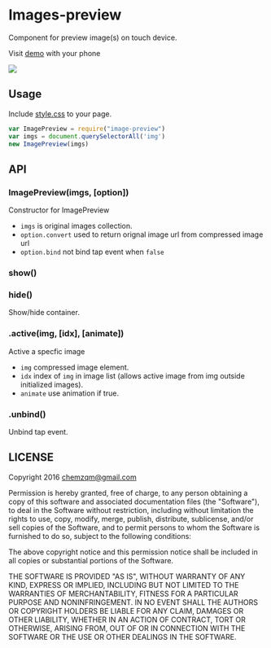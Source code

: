 # Images-preview

Component for preview image(s) on touch device.

Visit [demo](https://chemzqm.github.io/images-preview/) with your phone

![](http://www.jiangwoo.com/qrcode?url=https%3A%2F%2Fchemzqm.github.io%2Fimages-preview%2F)

## Usage

Include [style.css](https://raw.githubusercontent.com/chemzqm/images-preview/master/src/style.css) to your page.

``` js
var ImagePreview = require("image-preview")
var imgs = document.querySelectorAll('img')
new ImagePreview(imgs)
```

## API

### ImagePreview(imgs, [option])

Constructor for ImagePreview

* `imgs` is original images collection.
* `option.convert` used to return orignal image url from compressed image url
* `option.bind` not bind tap event when `false`

### show()
### hide()

Show/hide container.

### .active(img, [idx], [animate])

Active a specfic image

* `img` compressed image element.
* `idx` index of `img` in image list (allows active image from img outside initialized images).
* `animate` use animation if true.

### .unbind()

Unbind tap event.

## LICENSE

Copyright 2016 chemzqm@gmail.com

Permission is hereby granted, free of charge, to any person obtaining
a copy of this software and associated documentation files (the "Software"),
to deal in the Software without restriction, including without limitation
the rights to use, copy, modify, merge, publish, distribute, sublicense,
and/or sell copies of the Software, and to permit persons to whom the
Software is furnished to do so, subject to the following conditions:

The above copyright notice and this permission notice shall be included
in all copies or substantial portions of the Software.

THE SOFTWARE IS PROVIDED "AS IS", WITHOUT WARRANTY OF ANY KIND,
EXPRESS OR IMPLIED, INCLUDING BUT NOT LIMITED TO THE WARRANTIES
OF MERCHANTABILITY, FITNESS FOR A PARTICULAR PURPOSE AND NONINFRINGEMENT.
IN NO EVENT SHALL THE AUTHORS OR COPYRIGHT HOLDERS BE LIABLE FOR ANY CLAIM,
DAMAGES OR OTHER LIABILITY, WHETHER IN AN ACTION OF CONTRACT,
TORT OR OTHERWISE, ARISING FROM, OUT OF OR IN CONNECTION WITH THE SOFTWARE
OR THE USE OR OTHER DEALINGS IN THE SOFTWARE.
